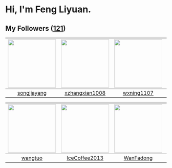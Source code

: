 # Hi, I'm Feng Liyuan.

## My Followers ([121](https://github.com/SunRunAway?tab=followers))

| <img src="https://avatars.githubusercontent.com/u/1459834?v=4" width="150" height="150" /> | <img src="https://avatars.githubusercontent.com/u/15918072?v=4" width="150" height="150" /> | <img src="https://avatars.githubusercontent.com/u/42286315?v=4" width="150" height="150" /> | <img src="https://avatars.githubusercontent.com/u/7368838?v=4" width="150" height="150" /> |
| :----------------------------------------------------------------------------------------: | :-----------------------------------------------------------------------------------------: | :-----------------------------------------------------------------------------------------: | :----------------------------------------------------------------------------------------: |
|                        [songjiayang](https://github.com/songjiayang)                       |                     [xzhangxian1008](https://github.com/xzhangxian1008)                     |                         [wxning1107](https://github.com/wxning1107)                         |                        [tangjun1990](https://github.com/tangjun1990)                       |

| <img src="https://avatars.githubusercontent.com/u/1171686?v=4" width="150" height="150" /> | <img src="https://avatars.githubusercontent.com/u/4661589?v=4" width="150" height="150" /> | <img src="https://avatars.githubusercontent.com/u/10414494?v=4" width="150" height="150" /> | <img src="https://avatars.githubusercontent.com/u/3293915?v=4" width="150" height="150" /> |
| :----------------------------------------------------------------------------------------: | :----------------------------------------------------------------------------------------: | :-----------------------------------------------------------------------------------------: | :----------------------------------------------------------------------------------------: |
|                            [wangtuo](https://github.com/wangtuo)                           |                      [IceCoffee2013](https://github.com/IceCoffee2013)                     |                          [WanFadong](https://github.com/WanFadong)                          |                         [fancyfrees](https://github.com/fancyfrees)                        |